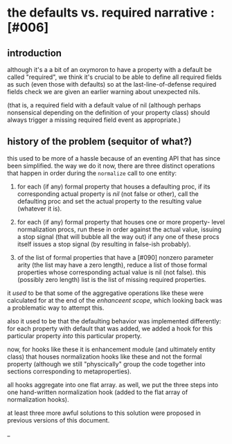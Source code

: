 # the defaults vs. required narrative :[#006]


## introduction

although it's a a bit of an oxymoron to have a property with a default
be called "required", we think it's crucial to be able to define all required
fields as such (even those with defaults) so at the last-line-of-defense
required fields check we are given an earlier warning about unexpected nils.

(that is, a required field with a default value of nil (although perhaps
nonsensical depending on the definition of your property class) should
always trigger a missing required field event as appropriate.)




## history of the problem (sequitor of what?)

this used to be more of a hassle because of an eventing API that has
since been simplified. the way we do it now, there are three distinct
operations that happen in order during the `normalize` call to one
entity:

  1) for each (if any) formal property that houses a defaulting proc,
     if its corresponding actual property is *nil* (not false or other),
     call the defaulting proc and set the actual property to the
     resulting value (whatever it is).

  2) for each (if any) formal property that houses one or more property-
     level normalization procs, run these in order against the actual
     value, issuing a stop signal (that will bubble all the way out) if
     any one of these procs itself issues a stop signal (by resulting
     in false-ish probably).

  3) of the list of formal properties that have a [#090] nonzero
     parameter arity (the list may have a zero length), reduce a list
     of those formal properties whose corresponding actual value is nil
     (not false). this (possibly zero length) list is the list of missing
     required properties.

it *used* to be that some of the aggregative operations like these were
calculated for at the end of the *enhanceent scope*, which looking back
was a problematic way to attempt this.

also it used to be that the defaulting behavior was implemented
differently: for each property with default that was added, we added a
hook for this particular property *into* this particular property.

now, for hooks like these it is enhancement module (and ultimately
entity class) that houses normalization hooks like these and not the
formal property (although we still "physcically" group the code together
into sections corresponding to metaproperties).

all hooks aggregate into one flat array. as well, we put the three steps
into one hand-written normalization hook (added to the flat array of
normalization hooks).

at least three more awful solutions to this solution were proposed in
previous versions of this document.

_

